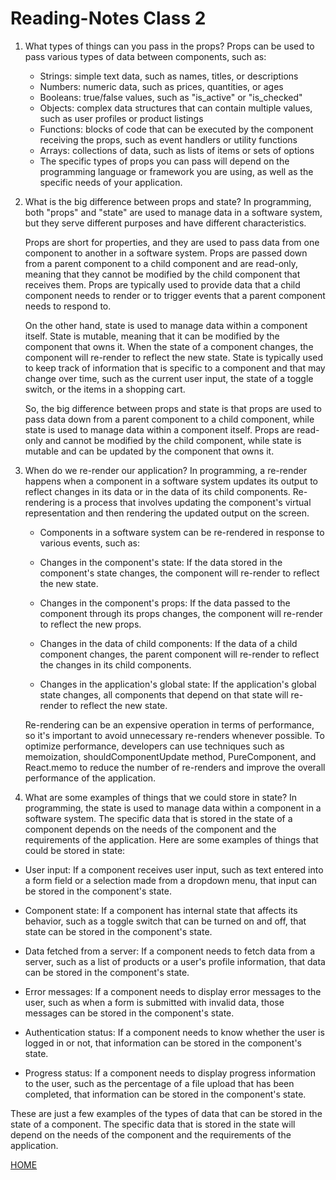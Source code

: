 # Reading-Notes Class 2
1) What types of things can you pass in the props?
Props can be used to pass various types of data between components, such as:

    * Strings: simple text data, such as names, titles, or descriptions
    * Numbers: numeric data, such as prices, quantities, or ages
    * Booleans: true/false values, such as "is_active" or "is_checked"
    * Objects: complex data structures that can contain multiple values, such as user profiles or product listings
    * Functions: blocks of code that can be executed by the component receiving the props, such as event handlers or utility functions
    * Arrays: collections of data, such as lists of items or sets of options
    * The specific types of props you can pass will depend on the programming language or framework you are using, as well as the specific needs of your application.

2) What is the big difference between props and state?
In programming, both "props" and "state" are used to manage data in a software system, but they serve different purposes and have different characteristics.

    Props are short for properties, and they are used to pass data from one component to another in a software system. Props are passed down from a parent component to a child component and are read-only, meaning that they cannot be modified by the child component that receives them. Props are typically used to provide data that a child component needs to render or to trigger events that a parent component needs to respond to.

    On the other hand, state is used to manage data within a component itself. State is mutable, meaning that it can be modified by the component that owns it. When the state of a component changes, the component will re-render to reflect the new state. State is typically used to keep track of information that is specific to a component and that may change over time, such as the current user input, the state of a toggle switch, or the items in a shopping cart.

    So, the big difference between props and state is that props are used to pass data down from a parent component to a child component, while state is used to manage data within a component itself. Props are read-only and cannot be modified by the child component, while state is mutable and can be updated by the component that owns it.

3) When do we re-render our application?
In programming, a re-render happens when a component in a software system updates its output to reflect changes in its data or in the data of its child components. Re-rendering is a process that involves updating the component's virtual representation and then rendering the updated output on the screen.

    * Components in a software system can be re-rendered in response to various events, such as:

    * Changes in the component's state: If the data stored in the component's state changes, the component will re-render to reflect the new state.

    * Changes in the component's props: If the data passed to the component through its props changes, the component will re-render to reflect the new props.

    * Changes in the data of child components: If the data of a child component changes, the parent component will re-render to reflect the changes in its child components.

    * Changes in the application's global state: If the application's global state changes, all components that depend on that state will re-render to reflect the new state.

    Re-rendering can be an expensive operation in terms of performance, so it's important to avoid unnecessary re-renders whenever possible. To optimize performance, developers can use techniques such as memoization, shouldComponentUpdate method, PureComponent, and React.memo to reduce the number of re-renders and improve the overall performance of the application.

4) What are some examples of things that we could store in state?
In programming, the state is used to manage data within a component in a software system. The specific data that is stored in the state of a component depends on the needs of the component and the requirements of the application. Here are some examples of things that could be stored in state:

* User input: If a component receives user input, such as text entered into a form field or a selection made from a dropdown menu, that input can be stored in the component's state.

* Component state: If a component has internal state that affects its behavior, such as a toggle switch that can be turned on and off, that state can be stored in the component's state.

* Data fetched from a server: If a component needs to fetch data from a server, such as a list of products or a user's profile information, that data can be stored in the component's state.

* Error messages: If a component needs to display error messages to the user, such as when a form is submitted with invalid data, those messages can be stored in the component's state.

* Authentication status: If a component needs to know whether the user is logged in or not, that information can be stored in the component's state.

* Progress status: If a component needs to display progress information to the user, such as the percentage of a file upload that has been completed, that information can be stored in the component's state.

These are just a few examples of the types of data that can be stored in the state of a component. The specific data that is stored in the state will depend on the needs of the component and the requirements of the application.

[HOME](./README.md)